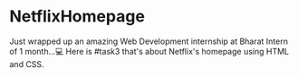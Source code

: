 # NetflixHomepage
Just wrapped up an amazing Web Development internship at Bharat Intern of 1 month...💻 Here is #task3 that's about Netflix's homepage using HTML and CSS.
